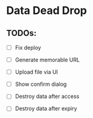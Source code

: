 # Data Dead Drop

## TODOs: 

- [ ] Fix deploy 
- [ ] Generate memorable URL
- [ ] Upload file via UI
- [ ] Show confirm dialog
- [ ] Destroy data after access
- [ ] Destroy data after expiry

